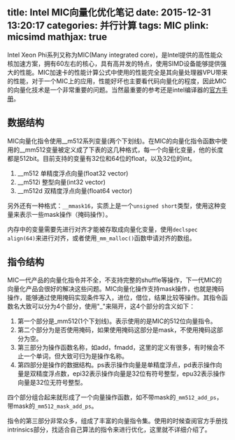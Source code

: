 title: Intel MIC向量化优化笔记
date: 2015-12-31 13:20:17
categories: 并行计算
tags: MIC
plink: micsimd
mathjax: true
---

Intel Xeon Phi系列又称为MIC(Many integrated core)，是Intel提供的高性能众核加速方案，拥有60左右的核心，具有高并发的特点，使用SIMD设备能够提供强大的性能。MIC加速卡的性能计算公式中使用的性能完全是其向量处理器VPU带来的性能，对于一个MIC上的应用，性能好坏也主要看代码向量化的程度，因此MIC的向量化技术是一个非常重要的问题。当然最重要的参考还是intel编译器的[官方手册](http://scc.ustc.edu.cn/zlsc/tc4600/intel/2016.0.109/compiler_c/common/core/index.htm)。

## 数据结构

MIC向量化指令使用\_\_m512系列变量(两个下划线)。在MIC的向量化指令函数中使用的\_\_mm512变量被定义成了下表的这几种格式，每一个向量化变量，他的长度都是512bit。目前支持的变量有32位和64位的float，以及32位的int。
1. \_\_m512   单精度浮点向量(float32 vector)
2. \_\_m512i  整型向量(int32 vector)
3. \_\_m512d  双精度浮点向量(float64 vector)

另外还有一种格式：`__mmask16`，实质上是一个`unsigned short`类型，使用这种变量来表示一些mask操作（掩码操作）。

内存中的变量需要先进行对齐才能被存取成向量化变量，使用`declspec align(64)`来进行对齐，或者使用`_mm_malloc()`函数申请对齐的数组。

## 指令结构
MIC一代产品的向量化指令并不全，不支持完整的shuffle等操作，下一代MIC的向量化产品会很好的解决这些问题。MIC向量化操作支持mask操作，也就是掩码操作，能够通过使用掩码实现条件写入，进位，借位，结果比较等操作。其指令函数名大致可以分为4个部分，使用"\_"来隔开，这4个部分的含义如下：
1. 第一个部分是\_mm512(1个下划线)。表示使用的是MIC的512位向量指令。
2. 第二个部分为是否使用掩码，如果使用掩码这部分是mask，不使用掩码这部分为空。
3. 第三部分为操作函数名称，如add，fmadd，这里的定义有很多，有时候会不止一个单词，但大致可归为是操作名称。
4. 第四部分是操作的数据结构。ps表示操作向量是单精度浮点，pd表示操作向量是双精度浮点数，epi32表示操作向量是32位有符号整型，epu32表示操作向量是32位无符号整型。

四个部分组合起来就形成了一个向量操作函数，如不带mask的`_mm512_add_ps`，带mask的`_mm512_mask_add_ps`。

指令的第三部分非常众多，组成了丰富的向量指令集。使用的时候查阅官方手册找intrinsics部分，找适合自己算法的指令来进行优化，这里就不详细介绍了。
